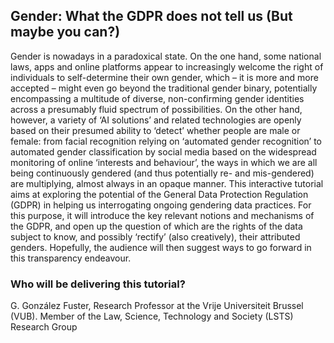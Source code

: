 ## Gender: What the GDPR does not tell us (But maybe you can?)

Gender is nowadays in a paradoxical state. On the one hand, some national laws, apps and online platforms appear to increasingly welcome the right of individuals to self-determine their own gender, which – it is more and more accepted – might even go beyond the traditional gender binary, potentially encompassing a multitude of diverse, non-confirming gender identities across a presumably fluid spectrum of possibilities. On the other hand, however, a variety of ‘AI solutions’ and related technologies are openly based on their presumed ability to ‘detect’ whether people are male or female: from facial recognition relying on ‘automated gender recognition’ to automated gender classification by social media based on the widespread monitoring of online ‘interests and behaviour’, the ways in which we are all being continuously gendered (and thus potentially re- and mis-gendered) are multiplying, almost always in an opaque manner. This interactive tutorial aims at exploring the potential of the General Data Protection Regulation (GDPR) in helping us interrogating ongoing gendering data practices. For this purpose, it will introduce the key relevant notions and mechanisms of the GDPR, and open up the question of which are the rights of the data subject to know, and possibly ‘rectify’ (also creatively), their attributed genders. Hopefully, the audience will then suggest ways to go forward in this transparency endeavour.

### Who will be delivering this tutorial?
G. González Fuster, Research Professor at the Vrije Universiteit Brussel (VUB). Member of the Law, Science, Technology and Society (LSTS) Research Group
